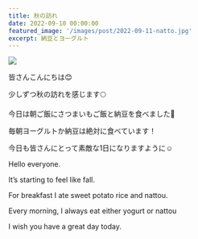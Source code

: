 ```yaml
---
title: 秋の訪れ
date: 2022-09-10 00:00:00
featured_image: '/images/post/2022-09-11-natto.jpg'
excerpt: 納豆とヨーグルト
---
```


![](https://yutarochan.github.io/yurumina/images/post/2022-09-11-natto.jpg)

皆さんこんにちは😊

少しずつ秋の訪れを感じます🌕

今日は朝ご飯にさつまいもご飯と納豆を食べました🤤

毎朝ヨーグルトか納豆は絶対に食べています！

今日も皆さんにとって素敵な1日になりますように☺︎


Hello everyone. 

It’s starting to feel like fall. 

For breakfast I ate sweet potato rice and nattou. 

Every morning, I always eat either yogurt or nattou

I wish you have a great day today. 
